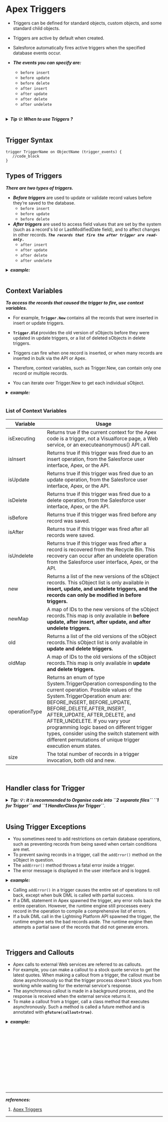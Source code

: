 # Apex Triggers
- Triggers can be defined for standard objects, custom objects, and some standard child objects. 
- Triggers are active by default when created. 
- Salesforce automatically fires active triggers when the specified database events occur.

- ***The events you can specify are:***
  - ``before insert``
  - ``before update``
  - ``before delete``
  - ``after insert``
  - ``after update``
  - ``after delete``
  - ``after undelete``

<br/>

<details>
<summary><b><em> Tip 💡: When to use Triggers ? </em></b></summary>
<p>

---
- Use triggers to perform tasks that can’t be done by using the point-and-click tools in the Salesforce user interface. 
- For example, if validating a field value or updating a field on a record, use validation rules and workflow rules instead.

---  
  
<br/>  
  
</p>
</details>

<br/>


## Trigger Syntax
```apex
trigger TriggerName on ObjectName (trigger_events) {
   //code_block
}
```

## Types of Triggers 

***There are two types of triggers.***

- ***Before triggers*** are used to update or validate record values before they’re saved to the database.
  - ``before insert``
  - ``before update``
  - ``before delete``
- ***After triggers*** are used to access field values that are set by the system (such as a record's Id or LastModifiedDate field), and to affect changes in other records. ***``The records that fire the after trigger are read-only.``***
  - ``after insert``
  - ``after update``
  - ``after delete``
  - ``after undelete``


<details>
<summary><b><em> example: </em></b></summary>  
<p>

---  
```apex
trigger ContextExampleTrigger on Account (before insert, after insert, after delete) {
    if (Trigger.isInsert) {
        if (Trigger.isBefore) {
            // Process before insert
        } else if (Trigger.isAfter) {
            // Process after insert
        }        
    }
    else if (Trigger.isDelete) {
        // Process after delete
    }
}
```
---
</p>
</details>


<br/>


## Context Variables
***To access the records that caused the trigger to fire, use context variables.*** 
- For example, **``Trigger.New``** contains all the records that were inserted in insert or update triggers. 
- **``Trigger.Old``** provides the old version of sObjects before they were updated in update triggers, or a list of deleted sObjects in delete triggers. 


- Triggers can fire when one record is inserted, or when many records are inserted in bulk via the API or Apex. 
- Therefore, context variables, such as Trigger.New, can contain only one record or multiple records. 
- You can iterate over Trigger.New to get each individual sObject.

<details>
<summary><b><em> example: </em></b></summary>  
<p>
  
---  
```apex
trigger HelloWorldTrigger on Account (before insert) {
    for(Account a : Trigger.New) {
        a.Description = 'New description';
    }   
}  
```
---
</p>
</details>

<br/>

### List of Context Variables
<table>
<thead>
<tr>
<th>Variable</th>
<th>Usage</th>
</tr>
</thead>
<tbody>
<tr>
<td>isExecuting</td>
<td>Returns true if the current context for the Apex code is a trigger, not a Visualforce page, a Web service, or an executeanonymous() API call.</td>
</tr>
<tr>
<td>isInsert</td>
<td>Returns true if this trigger was fired due to an insert operation, from the Salesforce user interface, Apex, or the API.</td>
</tr>
<tr>
<td>isUpdate</td>
<td>Returns true if this trigger was fired due to an update operation, from the Salesforce user interface, Apex, or the API.</td>
</tr>
<tr>
<td>isDelete</td>
<td>Returns true if this trigger was fired due to a delete operation, from the Salesforce user interface, Apex, or the API.</td>
</tr>
<tr>
<td>isBefore</td>
<td>Returns true if this trigger was fired before any record was saved.</td>
</tr>
<tr>
<td>isAfter</td>
<td>Returns true if this trigger was fired after all records were saved.</td>
</tr>
<tr>
<td>isUndelete</td>
<td>Returns true if this trigger was fired after a record is recovered from the Recycle Bin. This recovery can occur after an undelete operation from the Salesforce user interface, Apex, or the API.</td>
</tr>
<tr>
<td>new</td>
<td>Returns a list of the new versions of the sObject records. This sObject list is only available in <b>insert, update, and undelete triggers, and the records can only be modified in before triggers.</b></td>
</tr>
<tr>
<td>newMap</td>
<td>A map of IDs to the new versions of the sObject records.This map is only available in <b>before update, after insert, after update, and after undelete triggers.</b></td>
</tr>
<tr>
<td>old</td>
<td>Returns a list of the old versions of the sObject records.This sObject list is only available in <b>update and delete triggers.</b></td>
</tr>
<tr>
<td>oldMap</td>
<td>A map of IDs to the old versions of the sObject records.This map is only available in <b>update and delete triggers.</b></td>
</tr>
<tr>
<td>operationType</td>
<td>Returns an enum of type System.TriggerOperation corresponding to the current operation. Possible values of the System.TriggerOperation enum are: BEFORE_INSERT, BEFORE_UPDATE, BEFORE_DELETE,AFTER_INSERT, AFTER_UPDATE, AFTER_DELETE, and AFTER_UNDELETE. If you vary your programming logic based on different trigger types, consider using the switch statement with different permutations of unique trigger execution enum states.</td>
</tr>
<tr>
<td>size</td>
<td>The total number of records in a trigger invocation, both old and new.</td>
</tr>
</tbody>
</table>

<br/>


## Handler class for Trigger
<details>
<summary><b><em>Tip: 💡 : it is recommended to Organise code into ``2 separate files`` ``1 for Trigger`` and ``1 HandlerClass for Trigger``</b></em>.
</summary>
<p>
  
--- 
  
***example:***
  
<table>
<tr>
<td>
  
***Trigger***  
</td>
<td>
  
***Handler Class***
</td>  
</tr>  

<tr>
<td>

<b><em>
```apex
trigger EmployeeTrigger on Employee__c (before delete) {
	
    if(Trigger.isDelete){
        if(Trigger.isBefore){
            EmployeeTriggerHandler.deleteEmployee(Trigger.Old);
        }
    }
}  
```  
</em></b>
  
</td>
<td>

<b><em>  
```apex  
public class EmployeeTriggerHandler {
    // Employee record cannot be deleted if active is true.
    public static void deleteEmployee(List<Employee__c> empList){
        List<employee__c> emp2Delete = new List<employee__c>();
        for(Employee__c emp: empList){
            if(emp.Active__c == true){
                emp.addError('This Employee is Active. Hence, can\'t be deleted.');
            }
        }
    }
}  
```  
</em></b>
  
</td>  
</tr>  
  
</table>

---  
  
</p>
</details>


<br/>


## Using Trigger Exceptions
- You sometimes need to add restrictions on certain database operations, such as preventing records from being saved when certain conditions are met. 
- To prevent saving records in a trigger, call the ``addError()`` method on the sObject in question. 
- The ``addError()`` method throws a fatal error inside a trigger. 
- The error message is displayed in the user interface and is logged.

<details>
<summary><b><em> example: </em></b></summary>  
<p>
  
---  
```apex
trigger AccountDeletion on Account (before delete) {
   
    // Prevent the deletion of accounts if they have related opportunities.
    for (Account a : [SELECT Id FROM Account
                     WHERE Id IN (SELECT AccountId FROM Opportunity) AND
                     Id IN :Trigger.old]) {
        Trigger.oldMap.get(a.Id).addError(
            'Cannot delete account with related opportunities.');
    }
    
} 
```
---
</p>
</details>

- Calling ``addError()`` in a trigger causes the entire set of operations to roll back, except when bulk DML is called with partial success.
- If a DML statement in Apex spawned the trigger, any error rolls back the entire operation. However, the runtime engine still processes every record in the operation to compile a comprehensive list of errors.
- If a bulk DML call in the Lightning Platform API spawned the trigger, the runtime engine sets the bad records aside. The runtime engine then attempts a partial save of the records that did not generate errors.


<br/>


## Triggers and Callouts

- Apex calls to external Web services are referred to as callouts. 
- For example, you can make a callout to a stock quote service to get the latest quotes. When making a callout from a trigger, the callout must be done asynchronously so that the trigger process doesn’t block you from working while waiting for the external service's response.
- The asynchronous callout is made in a background process, and the response is received when the external service returns it.
- To make a callout from a trigger, call a class method that executes asynchronously. Such a method is called a future method and is annotated with **``@future(callout=true)``**.

<details>
<summary><b><em> example: </em></b></summary>  
<p>
  
---  
```apex
public class CalloutClass {
    @future(callout=true)
    public static void makeCallout() {
        HttpRequest request = new HttpRequest();
        // Set the endpoint URL.
        String endpoint = 'http://yourHost/yourService';
        request.setEndPoint(endpoint);
        // Set the HTTP verb to GET.
        request.setMethod('GET');
        // Send the HTTP request and get the response.
        HttpResponse response = new HTTP().send(request);
    }
}
```
```apex  
trigger CalloutTrigger on Account (before insert, before update) {
    CalloutClass.makeCallout();
}
```  
---
</p>
</details>














<br/>

<br/>

<br/>

<br/>

<br/>

<br/>

<br/>

<br/>

<br/>

<br/>

<br/>

<br/>


---
***references:***
1. [Apex Triggers](https://trailhead.salesforce.com/content/learn/modules/apex_triggers)



---
